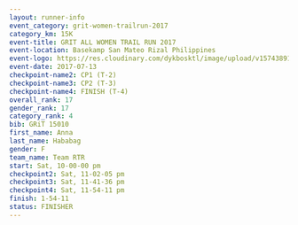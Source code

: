 ```yaml
---
layout: runner-info 
event_category: grit-women-trailrun-2017 
category_km: 15K 
event-title: GRIT ALL WOMEN TRAIL RUN 2017 
event-location: Basekamp San Mateo Rizal Philippines 
event-logo: https://res.cloudinary.com/dykbosktl/image/upload/v1574389137/Logo/a04c0-grit-logo_yxzsau.png 
event-date: 2017-07-13 
checkpoint-name2: CP1 (T-2) 
checkpoint-name3: CP2 (T-3) 
checkpoint-name4: FINISH (T-4) 
overall_rank: 17
gender_rank: 17
category_rank: 4
bib: GRiT 15010
first_name: Anna
last_name: Hababag
gender: F
team_name: Team RTR
start: Sat, 10-00-00 pm
checkpoint2: Sat, 11-02-05 pm
checkpoint3: Sat, 11-41-36 pm
checkpoint4: Sat, 11-54-11 pm
finish: 1-54-11
status: FINISHER
---
```

